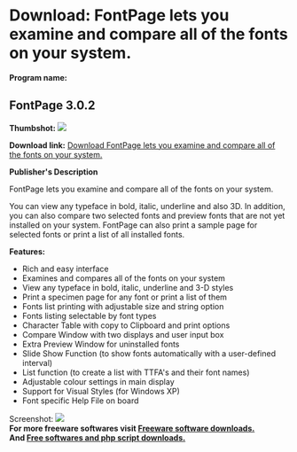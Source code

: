 # Download: FontPage lets you examine and compare all of the fonts on your system.

**Program name:**

## FontPage 3.0.2

  
**Thumbshot:** ![](http://www.freewarefiles.com/screenshot/fontpage3_md.gif)   
  
**Download link:** [Download FontPage lets you examine and compare all of the fonts on your system.](http://freesoftwares.boysofts.com/FontPage_program_831.html)  
  


**Publisher's Description**  
  


FontPage lets you examine and compare all of the fonts on your system. 

You can view any typeface in bold, italic, underline and also 3D. In addition, you can also compare two selected fonts and preview fonts that are not yet installed on your system. FontPage can also print a sample page for selected fonts or print a list of all installed fonts.

**Features:**

  * Rich and easy interface 
  * Examines and compares all of the fonts on your system 
  * View any typeface in bold, italic, underline and 3-D styles 
  * Print a specimen page for any font or print a list of them 
  * Fonts list printing with adjustable size and string option 
  * Fonts listing selectable by font types 
  * Character Table with copy to Clipboard and print options 
  * Compare Window with two displays and user input box 
  * Extra Preview Window for uninstalled fonts 
  * Slide Show Function (to show fonts automatically with a user-defined interval) 
  * List function (to create a list with TTFA's and their font names) 
  * Adjustable colour settings in main display 
  * Support for Visual Styles (for Windows XP) 
  * Font specific Help File on board 

  
  
Screenshot: ![](http://www.freewarefiles.com/screenshot/fontpage3.gif)   
**For more freeware softwares visit [Freeware software downloads.](http://freesoftwares.boysofts.com/)**   
**And [Free softwares and php script downloads.](http://www.boysofts.com/)**
